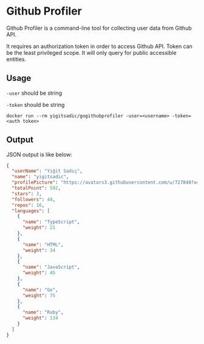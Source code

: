 # Github Profiler

Github Profiler is a command-line tool for collecting user data from Github API.

It requires an authorization token in order to access Github API.
Token can be the least privileged scope. It will only query for public accessible entities.

## Usage

`-user` should be string

`-token` should be string

```
docker run --rm yigitsadic/gogithubprofiler -user=<username> -token=<auth token>
```

## Output

JSON output is like below:

```json
{
  "userName": "Yiğit Sadıç",
  "name": "yigitsadic",
  "profilePicture": "https://avatars3.githubusercontent.com/u/727840?u=1cd118b339885ab5d46aeec8bb40d6ba31652203&v=4",
  "totalPoint": 592,
  "stars": 3,
  "followers": 44,
  "repos": 16,
  "languages": [
    {
      "name": "TypeScript",
      "weight": 21
    },
    {
      "name": "HTML",
      "weight": 34
    },
    {
      "name": "JavaScript",
      "weight": 45
    },
    {
      "name": "Go",
      "weight": 75
    },
    {
      "name": "Ruby",
      "weight": 134
    }
  ]
}
```
